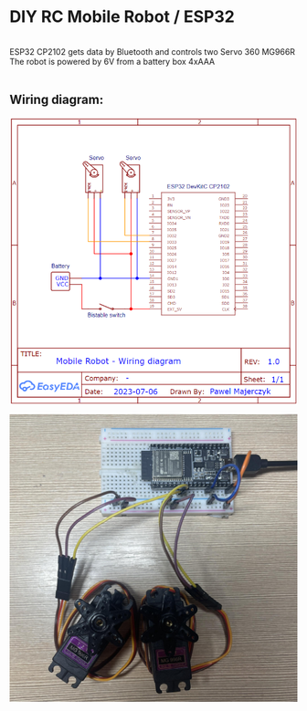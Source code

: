 # DIY RC Mobile Robot / ESP32

<br>ESP32 CP2102 gets data by Bluetooth and controls two Servo 360 MG966R<br>
The robot is powered by 6V from a battery box 4xAAA <br><br>

## Wiring diagram:

<p align="center">
    <img src="https://github.com/PMajerczyk/DIY-RC-MobileRobot/blob/main/ESP32/ESP32.png" alt="png" width="600">
</p>
<p align="center">
    <img src="https://github.com/PMajerczyk/DIY-RC-MobileRobot/blob/main/ESP32/ESP32_connection.jpg" alt="jpg" width="600">
</p>

